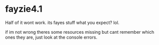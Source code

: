 # fayzie4.1

Half of it wont work. its fayes stuff what you expect? lol.

if im not wrong theres some resources missing but cant remember which ones they are, just look at the console errors.
